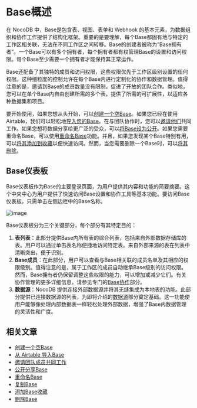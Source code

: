 # Base概述

在 NocoDB 中，Base是包含表、视图、表单和 Webhook 的基本元素，为数据组织和协作工作提供了结构化框架。重要的是要理解，每个Base都固有地与特定的工作区相关联，无法在不同工作区之间转移。Base的创建者被称为“Base拥有者”。一个Base可以有多个拥有者，每个拥有者都有权管理Base的设置和访问权限。每个Base至少需要一个拥有者才能保持其正常运作。

Base还配备了其独特的成员和访问权限，这些权限优先于工作区级别设置的任何权限。这种细粒度的控制允许在每个Base内进行定制化的协作和数据管理。值得注意的是，邀请到Base的成员数量没有限制，促进了开放的团队合作。类似地，您可以在单个Base内自由创建所需的多个表，提供了所需的可扩展性，以适应各种数据集和项目。

要开始使用，如果您想从头开始，可以[创建一个空Base](https://docs.nocodb.com/bases/create-base)。如果您已经在使用 Airtable，我们可以轻松地[导入您的Base](https://docs.nocodb.com/bases/import-base-from-airtable)。在与团队协作时，您可以[邀请他们](https://docs.nocodb.com/bases/base-collaboration)共同工作。如果您想将数据分享给更广泛的受众，可以[将Base设为公开](https://docs.nocodb.com/bases/share-base)。如果您需要重命名Base，可以使用[重命名Base](https://docs.nocodb.com/bases/actions-on-base#rename-base)功能。并且，如果您发现某个Base特别有用，可以[将其添加到收藏](https://docs.nocodb.com/bases/actions-on-base#star-base)以便快速访问。然而，当您需要删除一个Base时，可以[将其删除](https://docs.nocodb.com/bases/actions-on-base#delete-base)。

## Base仪表板[](https://docs.nocodb.com/getting-started/self-hosted/installation/aws-ecs/#base-dashboard "直接链接到Base仪表板")

Base仪表板作为Base的主要登录页面，为用户提供其内容和功能的简要摘要。这个中央中心为用户提供了快速访问Base设置和协作工具等基本功能。要访问Base仪表板，只需单击左侧边栏中的Base名称。

![image](https://docs.nocodb.com/assets/images/base-dashboard-1c778031a554f46f75392fc786212606.png)

Base仪表板分为三个关键部分，每个部分有其特定目的：

1. **表列表**：此部分提供Base内所有表的综合列表，包括来自外部数据存储库的表。用户可以通过单击表名称便捷地访问特定表。来自外部来源的表在列表中清晰突出，便于识别。
2. **Base成员**：在此部分，用户可以查看与Base相关联的成员名单及其相应的权限级别。值得注意的是，属于工作区的成员自动继承Base级别的访问权限。然而，Base拥有者仍保留调整这些权限的能力，可以增加或减少它们。有关协作管理的更多详细信息，请参见专门的[Base协作](https://docs.nocodb.com/bases/base-collaboration)部分。
3. **数据源**：NocoDB 提供连接外部数据源并将其无缝集成为本地表的功能。此部分提供已连接数据源的列表，为即将介绍的[数据源](https://docs.nocodb.com/data-sources/data-source-overview)部分奠定基础。这一功能使用户能够像处理内部数据表一样轻松处理外部数据，增强了Base内数据管理的灵活性和广度。
## 相关文章[](https://docs.nocodb.com/getting-started/self-hosted/installation/aws-ecs/#related-articles "直接链接到相关文章")

- [创建一个空Base](https://docs.nocodb.com/bases/create-base)
- [从 Airtable 导入Base](https://docs.nocodb.com/bases/import-base-from-airtable)
- [邀请团队成员共同工作](https://docs.nocodb.com/bases/base-collaboration)
- [公开分享Base](https://docs.nocodb.com/bases/share-base)
- [重命名Base](https://docs.nocodb.com/bases/actions-on-base#rename-base)
- [复制Base](https://docs.nocodb.com/bases/actions-on-base#duplicate-base)
- [添加Base收藏](https://docs.nocodb.com/bases/actions-on-base#star-base)
- [删除Base](https://docs.nocodb.com/bases/actions-on-base#delete-base)